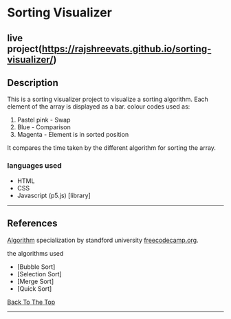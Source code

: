 # Sorting Visualizer

live project(https://rajshreevats.github.io/sorting-visualizer/)
---

## Description

This is a sorting visualizer project to visualize a sorting algorithm. Each element of the array is displayed as a bar.  colour codes used as: 

1. Pastel pink - Swap
2. Blue - Comparison 
3. Magenta - Element is in sorted position

It compares the time taken by the different algorithm for sorting the array.



### languages used

- HTML 
- CSS
- Javascript 
(p5.js) [library]

---


## References
[Algorithm](https://www.coursera.org/specializations/algorithms?) specialization by standford university
[freecodecamp.org](https://www.youtube.com/watch?v=PkZNo7MFNFg&list=PLWKjhJtqVAbleDe3_ZA8h3AO2rXar-q2V).

the algorithms used 

- [Bubble Sort]
- [Selection Sort]
- [Merge Sort] 
- [Quick Sort]


[Back To The Top](#read-me-template)

---

